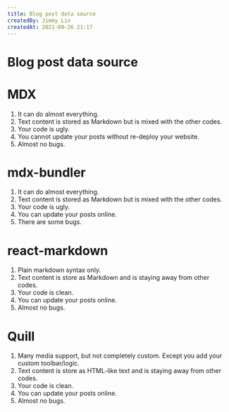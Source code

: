 ```yaml
---
title: Blog post data source
createdBy: Jimmy Lin
createdAt: 2021-09-26 21:17
---
```


# Blog post data source

# MDX

1. It can do almost everything.
2. Text content is stored as Markdown but is mixed with the other codes.
3. Your code is ugly.
4. You cannot update your posts without re-deploy your website.
5. Almost no bugs.

# mdx-bundler

1. It can do almost everything.
2. Text content is stored as Markdown but is mixed with the other codes.
3. Your code is ugly.
4. You can update your posts online.
5. There are some bugs.

# react-markdown

1. Plain markdown syntax only.
2. Text content is store as Markdown and is staying away from other codes.
3. Your code is clean.
4. You can update your posts online.
5. Almost no bugs.

# Quill

1. Many media support, but not completely custom. Except you add your custom toolbar/logic.
2. Text content is store as HTML-like text and is staying away from other codes.
3. Your code is clean.
4. You can update your posts online.
5. Almost no bugs.
